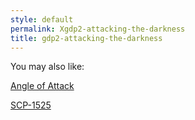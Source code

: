 ```yaml
---
style: default
permalink: Xgdp2-attacking-the-darkness
title: gdp2-attacking-the-darkness
---
```

You may also like:

[Angle of Attack](http://scp-wiki.net/gdp2-angle-of-attack)

[SCP-1525](http://scp-wiki.net/scp-1525)
